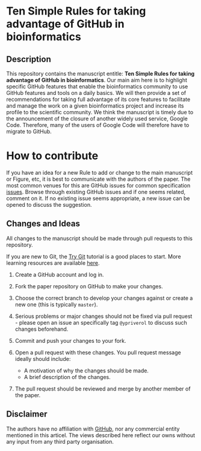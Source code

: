 # Ten Simple Rules for taking advantage of GitHub in bioinformatics

## Description 

This repository contains the manuscript entitle: **Ten Simple Rules
for taking advantage of GitHub in bioinformatics**. Our main aim here
is to highlight specific GitHub features that enable the
bioinformatics community to use GitHub features and tools on a daily
basics. We will then provide a set of recommendations for taking full
advantage of its core features to facilitate and manage the work on a
given bioinformatics project and increase its profile to the
scientific community. We think the manuscript is timely due to the
announcement of the closure of another widely used service, Google
Code. Therefore, many of the users of Google Code will therefore have
to migrate to GitHub.

# How to contribute 

If you have an idea for a new Rule to add or change to the main
manuscript or Figure, etc, it is best to communicate with the authors
of the paper. The most common venues for this are GitHub issues for
common specification
[issues](https://github.com/ypriverol/github-paper/issues). Browse
through existing GitHub issues and if one seems related, comment on
it. If no existing issue seems appropriate, a new issue can be opened
to discuss the suggestion.

## Changes and Ideas

All changes to the manuscript should be made through pull requests to this repository. 

If you are new to Git, the
[Try Git](https://www.codeschool.com/courses/try-git) tutorial is a
good places to start. More learning resources are available
[here](https://help.github.com/articles/good-resources-for-learning-git-and-github/).

1. Create a GitHub account and log in.

2. Fork the paper repository on GitHub to make your changes. 

3. Choose the correct branch to develop your changes against or create
   a new one (this is typically `master`).

4. Serious problems or major changes should not be fixed via pull
   request - please open an issue an specifically tag `@ypriverol` to
   discuss such changes beforehand.

5. Commit and push your changes to your fork.

6. Open a pull request with these changes. You pull request message
   ideally should include:
   - A motivation of why the changes should be made.
   - A brief description of the changes.

7. The pull request should be reviewed and merge by another member of
   the paper.

## Disclaimer

The authors have no affiliation with [GitHub](https://github.com/),
nor any commercial entity mentioned in this articel. The views
described here reflect our owns without any input from any third party
organisation.
